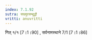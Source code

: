 ```yaml
---
index: 7.1.92
sutra: सख्युरसम्बुद्धौ
vritti: anuvritti
---
```


णित् १/१ [7।1।90] , सर्वनामस्थाने 7/1 [7।1।86]